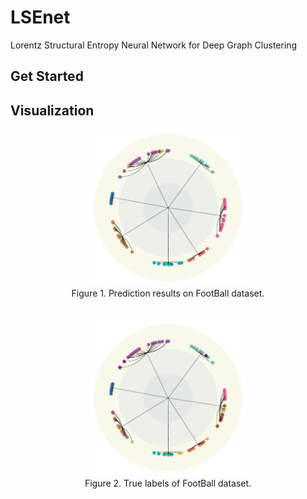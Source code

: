 # LSEnet

Lorentz Structural Entropy Neural Network for Deep Graph Clustering

## Get Started

## Visualization

<div align=center>
<img src="./images/FootBall_pred.png" width=50% alt="football" title="FootBall" >
<center>Figure 1. Prediction results on FootBall dataset.</center>
</div>
<br><br>
<div align=center>
<img src="./images/FootBall_true.png" width=50% alt="football" title="FootBall">
<center>Figure 2. True labels of FootBall dataset.</center>
</div>
